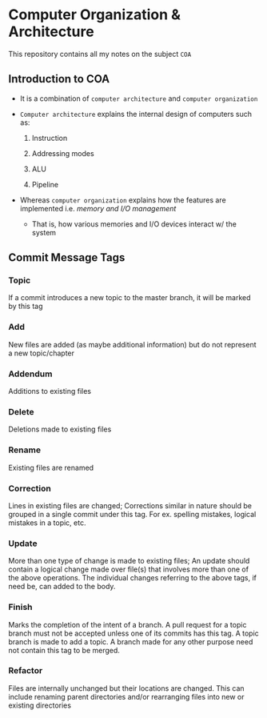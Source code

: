 # Computer Organization & Architecture

This repository contains all my notes on the subject `COA`

## Introduction to COA

- It is a combination of `computer architecture` and `computer organization`

- `Computer architecture` explains the internal design of computers such as:

    1. Instruction

    2. Addressing modes

    3. ALU

    4. Pipeline

- Whereas `computer organization` explains how the features are implemented i.e.
*memory and I/O management*

  - That is, how various memories and I/O devices interact w/ the system

## Commit Message Tags

### Topic

If a commit introduces a new topic to the master branch, it will be marked
by this tag

### Add

New files are added (as maybe additional information) but do not represent a
new topic/chapter

### Addendum

Additions to existing files

### Delete

Deletions made to existing files

### Rename

Existing files are renamed

### Correction

Lines in existing files are changed; Corrections similar in nature should be grouped
in a single commit under this tag. For ex. spelling mistakes, logical mistakes
in a topic, etc.

### Update

More than one type of change is made to existing files; An update should contain
a logical change made over file(s) that involves more than one of the above operations.
The individual changes referring to the above tags, if need be, can added to the
body.

### Finish

Marks the completion of the intent of a branch. A pull request for a topic branch
must not be accepted unless one of its commits has this tag. A topic branch is made
to add a topic. A branch made for any other purpose need not contain this tag to
be merged.

### Refactor

Files are internally unchanged but their locations are changed. This can include
renaming parent directories and/or rearranging files into new or existing directories

